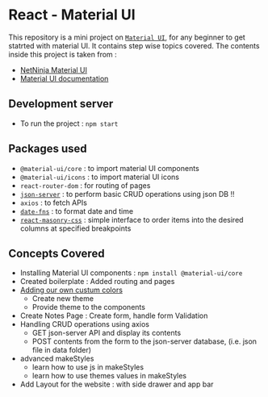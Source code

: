 # React - Material UI
This repository is a mini project on [`Material UI`](https://material-ui.com/getting-started/installation/), for any beginner to get statrted with material UI. It contains step wise topics covered. The contents inside this project is taken from :
- [NetNinja Material UI](https://www.youtube.com/playlist?list=PL4cUxeGkcC9gjxLvV4VEkZ6H6H4yWuS58)
- [Material UI documentation](https://material-ui.com/)

## Development server
- To run the project : `npm start`

## Packages used
- `@material-ui/core` : to import material UI components
- `@material-ui/icons` : to import material UI icons
- `react-router-dom` : for routing of pages
- [`json-server`](https://www.npmjs.com/package/json-server) : to perform basic CRUD operations using json DB !!
- `axios` : to fetch APIs
- [`date-fns`](https://www.npmjs.com/package/date-fns) : to format date and time
- [`react-masonry-css`](https://www.npmjs.com/package/react-masonry-css) : simple interface to order items into the desired columns at specified breakpoints

## Concepts Covered
- Installing Material UI components : `npm install @material-ui/core`
- Created boilerplate : Added routing and pages
- [Adding our own custum colors](https://material-ui.com/customization/theming/)
  - Create new theme
  - Provide theme to the components
- Create Notes Page : Create form, handle form Validation
- Handling CRUD operations using axios 
  - GET json-server API and display its contents
  - POST contents from the form to the json-server database, (i.e. json file in data folder)
- advanced makeStyles
  - learn how to use js in makeStyles
  - learn how to use themes values in makeStyles
- Add Layout for the website : with side drawer and app bar